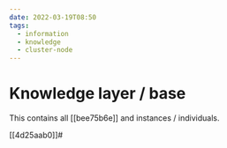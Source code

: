 ```yaml
---
date: 2022-03-19T08:50
tags:
  - information
  - knowledge
  - cluster-node
---
```


# Knowledge layer / base

This contains all [[bee75b6e]] and  instances / individuals.

[[4d25aab0]]#
